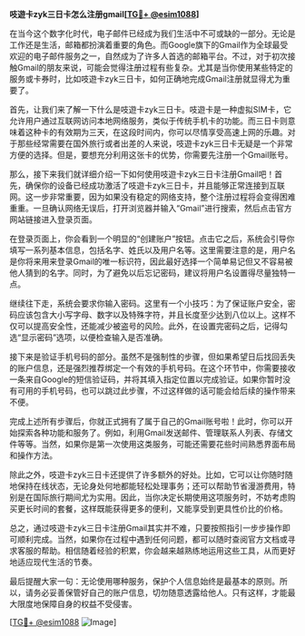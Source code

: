 **吱遊卡zyk三日卡怎么注册gmail[[TG💪+ @esim1088](https://t.me/s/esim1088)]**

在当今这个数字化时代，电子邮件已经成为我们生活中不可或缺的一部分。无论是工作还是生活，邮箱都扮演着重要的角色。而Google旗下的Gmail作为全球最受欢迎的电子邮件服务之一，自然成为了许多人首选的邮箱平台。不过，对于初次接触Gmail的朋友来说，可能会觉得注册过程有些复杂。尤其是当你使用某些特定的服务或卡券时，比如吱遊卡zyk三日卡，如何正确地完成Gmail注册就显得尤为重要了。

首先，让我们来了解一下什么是吱遊卡zyk三日卡。吱遊卡是一种虚拟SIM卡，它允许用户通过互联网访问本地网络服务，类似于传统手机卡的功能。而三日卡则意味着这种卡的有效期为三天，在这段时间内，你可以尽情享受高速上网的乐趣。对于那些经常需要在国外旅行或者出差的人来说，吱遊卡zyk三日卡无疑是一个非常方便的选择。但是，要想充分利用这张卡的优势，你需要先注册一个Gmail账号。

那么，接下来我们就详细介绍一下如何使用吱遊卡zyk三日卡注册Gmail吧！首先，确保你的设备已经成功激活了吱遊卡zyk三日卡，并且能够正常连接到互联网。这一步非常重要，因为如果没有稳定的网络支持，整个注册过程将会变得困难重重。一旦确认网络无误后，打开浏览器并输入“Gmail”进行搜索，然后点击官方网站链接进入登录页面。

在登录页面上，你会看到一个明显的“创建账户”按钮。点击它之后，系统会引导你填写一系列基本信息，包括名字、姓氏以及用户名等。这里需要注意的是，用户名是你将来用来登录Gmail的唯一标识符，因此最好选择一个简单易记但又不容易被他人猜到的名字。同时，为了避免以后忘记密码，建议将用户名设置得尽量独特一点。

继续往下走，系统会要求你输入密码。这里有一个小技巧：为了保证账户安全，密码应该包含大小写字母、数字以及特殊字符，并且长度至少达到八位以上。这样不仅可以提高安全性，还能减少被盗号的风险。此外，在设置完密码之后，记得勾选“显示密码”选项，以便检查输入是否准确。

接下来是验证手机号码的部分。虽然不是强制性的步骤，但如果希望日后找回丢失的账户信息，还是强烈推荐绑定一个有效的手机号码。在这个环节中，你需要接收一条来自Google的短信验证码，并将其填入指定位置以完成验证。如果你暂时没有可用的手机号码，也可以跳过此步骤，不过这样做的话可能会给后续的操作带来不便。

完成上述所有步骤后，你就正式拥有了属于自己的Gmail账号啦！此时，你可以开始探索各种功能和服务了。例如，利用Gmail发送邮件、管理联系人列表、存储文件等等。当然，如果你是第一次使用这类服务，可能还需要花些时间熟悉界面布局和操作方法。

除此之外，吱遊卡zyk三日卡还提供了许多额外的好处。比如，它可以让你随时随地保持在线状态，无论身处何地都能轻松处理事务；还可以帮助节省漫游费用，特别是在国际旅行期间尤为实用。因此，当你决定长期使用这项服务时，不妨考虑购买更长时间的套餐，这样既能获得更多的便利，又能享受到更具性价比的价格。

总之，通过吱遊卡zyk三日卡注册Gmail其实并不难，只要按照指引一步步操作即可顺利完成。当然，如果你在过程中遇到任何问题，都可以随时查阅官方文档或寻求客服的帮助。相信随着经验的积累，你会越来越熟练地运用这些工具，从而更好地适应现代生活的节奏。

最后提醒大家一句：无论使用哪种服务，保护个人信息始终是最基本的原则。所以，请务必妥善保管好自己的账户信息，切勿随意透露给他人。只有这样，才能最大限度地保障自身的权益不受侵害。

[[TG💪+ @esim1088](https://t.me/s/esim1088) ![Image](https://i.postimg.cc/4NQfJmqS/Snipaste-2025-05-13-00-14-12.png)]
